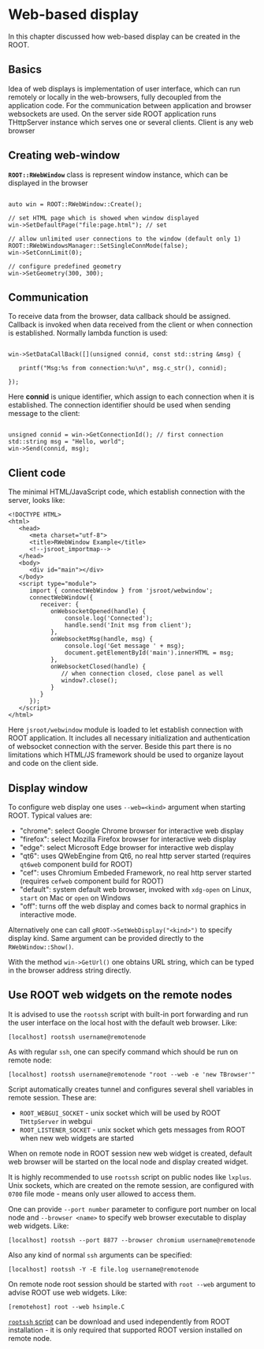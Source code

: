 # Web-based display

In this chapter discussed how web-based display can be created in the ROOT.

## Basics

Idea of web displays is implementation of user interface, which can run remotely
or locally in the web-browsers, fully decoupled from the application code.
For the communication between application and browser websockets are used.
On the server side ROOT application runs THttpServer instance which serves one or
several clients. Client is any web browser


## Creating web-window

**`ROOT::RWebWindow`** class is represent window instance, which can be displayed in the browser

```{.cpp}

auto win = ROOT::RWebWindow::Create();

// set HTML page which is showed when window displayed
win->SetDefaultPage("file:page.html"); // set

// allow unlimited user connections to the window (default only 1)
ROOT::RWebWindowsManager::SetSingleConnMode(false);
win->SetConnLimit(0);

// configure predefined geometry
win->SetGeometry(300, 300);

```

## Communication

To receive data from the browser, data callback should be assigned.
Callback is invoked when data received from the client or when connection is established.
Normally lambda function is used:

```{.cpp}

win->SetDataCallBack([](unsigned connid, const std::string &msg) {

   printf("Msg:%s from connection:%u\n", msg.c_str(), connid);

});

```

Here **connid** is unique identifier, which assign to each connection when it is established.
The connection identifier should be used when sending message to the client:

```{.cpp}

unsigned connid = win->GetConnectionId(); // first connection
std::string msg = "Hello, world";
win->Send(connid, msg);

```

## Client code

The minimal HTML/JavaScript code, which establish connection with the server, looks like:

```{html}
<!DOCTYPE HTML>
<html>
   <head>
      <meta charset="utf-8">
      <title>RWebWindow Example</title>
      <!--jsroot_importmap-->
   </head>
   <body>
      <div id="main"></div>
   </body>
   <script type="module">
      import { connectWebWindow } from 'jsroot/webwindow';
      connectWebWindow({
         receiver: {
            onWebsocketOpened(handle) {
                console.log('Connected');
                handle.send('Init msg from client');
            },
            onWebsocketMsg(handle, msg) {
                console.log('Get message ' + msg);
                document.getElementById('main').innerHTML = msg;
            },
            onWebsocketClosed(handle) {
               // when connection closed, close panel as well
               window?.close();
            }
         }
      });
   </script>
</html>

```

Here `jsroot/webwindow` module is loaded to let establish connection with ROOT application.
It includes all necessary initialization and authentication of websocket connection with the server.
Beside this part there is no limitations which HTML/JS framework should be used to organize layout and code on the client side.


## Display window

To configure web display one uses `--web=<kind>` argument when starting ROOT.
Typical values are:

- "chrome": select Google Chrome browser for interactive web display
- "firefox": select Mozilla Firefox browser for interactive web display
- "edge": select Microsoft Edge browser for interactive web display
- "qt6": uses QWebEngine from Qt6, no real http server started (requires `qt6web` component build for ROOT)
- "cef": uses Chromium Embeded Framework, no real http server started (requires `cefweb` component build for ROOT)
- "default": system default web browser, invoked with `xdg-open` on Linux, `start` on Mac or `open` on Windows
- "off": turns off the web display and comes back to normal graphics in  interactive mode.

Alternatively one can call `gROOT->SetWebDisplay("<kind>")` to specify display kind.
Same argument can be provided directly to the `RWebWindow::Show()`.

With the method `win->GetUrl()` one obtains URL string, which can be typed in the browser address string directly.


## Use ROOT web widgets on the remote nodes

It is advised to use the `rootssh` script with built-in port forwarding and run
the user interface on the local host with the default web browser. Like:

    [localhost] rootssh username@remotenode

As with regular `ssh`, one can specify command which should be run on remote node:

    [localhost] rootssh username@remotenode "root --web -e 'new TBrowser'"

Script automatically creates tunnel and configures several shell variables in remote session. These are:

- `ROOT_WEBGUI_SOCKET` - unix socket which will be used by ROOT `THttpServer` in webgui
- `ROOT_LISTENER_SOCKET` - unix socket which gets messages from ROOT when new web widgets are started

When on remote node in ROOT session new web widget is created, default web browser will be started on the local node and display created widget.

It is highly recommended to use `rootssh` script on public nodes like `lxplus`. Unix sockets, which are created on
the remote session, are configured with `0700` file mode - means only user allowed to access them.

One can provide `--port number` parameter to configure port number on local node and `--browser <name>` to specify
web browser executable to display web widgets. Like:

    [localhost] rootssh --port 8877 --browser chromium username@remotenode

Also any kind of normal `ssh` arguments can be specified:

    [localhost] rootssh -Y -E file.log username@remotenode

On remote node root session should be started with `root --web` argument to advise ROOT use web widgets. Like:

    [remotehost] root --web hsimple.C

[`rootssh` script](https://raw.githubusercontent.com/root-project/root/master/config/rootssh) can be download and used independently from ROOT installation - it is only required that supported ROOT version installed on remote node.


